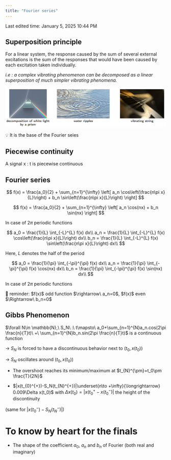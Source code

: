 ```yaml
---
title: "Fourier series"
---
```

Last edited time: January 5, 2025 10:44 PM

## Superposition principle

For a linear system, the response caused by the sum of several external excitations is the
sum of the responses that would have been caused by each excitation taken individually.

*i.e : a complex vibrating phenomenon can be decomposed as a linear superposition of much simpler vibrating phenomena.*

![Untitled](Fourier%20series/Untitled.png)

<aside>
💡 It is the base of the Fourier seies

</aside>

## Piecewise continuity

A signal x : t is piecewise continuous 

## Fourier series

$$
f(x) = \frac{a_0}{2} + \sum_{n=1}^{\infty} \left[ a_n \cos\left(\frac{n\pi x}{L}\right) + b_n \sin\left(\frac{n\pi x}{L}\right) \right]
$$

$$
f(x) = \frac{a_0}{2} + \sum_{n=1}^{\infty} \left[ a_n \cos(nx) + b_n \sin(nx) \right]
$$

In case of $2\pi$ periodic functions

$$
a_0 = \frac{1}{L} \int_{-L}^{L} f(x) dx\\
a_n = \frac{1}{L} \int_{-L}^{L} f(x) \cos\left(\frac{n\pi x}{L}\right) dx\\
b_n = \frac{1}{L} \int_{-L}^{L} f(x) \sin\left(\frac{n\pi x}{L}\right) dx\\
$$

Here, $L$ denotes the half of the period

$$
a_0 = \frac{1}{\pi} \int_{-\pi}^{\pi} f(x) dx\\
a_n = \frac{1}{\pi} \int_{-\pi}^{\pi} f(x) \cos(nx) dx\\
b_n = \frac{1}{\pi} \int_{-\pi}^{\pi} f(x) \sin(nx) dx\\
$$

In case of $2\pi$ periodic functions

<aside>
🔑 reminder: $f(x)$ odd function $\rightarrow\ a_n=0$, $f(x)$ even $\Rightarrow\ b_n=0$

</aside>

## Gibbs Phenomenon

$\forall N\in \mathbb{N},\ S_N\ :\ t\mapsto\ a_0+\sum_{n=1}^{N}a_n.cos(2\pi \frac{n}{T}t)\ +\ \sum_{n=1}^{N}b_n.sin(2\pi \frac{n}{T}t)\$ is a continuous function

$\rightarrow$ $S_N$ is forced to have a discontinuous behavior next to $(t_0,x(t_0))$

$\rightarrow$ $S_N$ oscillates around $(t_0,x(t_0))$

- The overshoot reaches its minimum/maximum at $t_{N}^{\pm}=t_0\pm \frac{T}{2N}$

- $|x(t_{0}^{+})-S_N(t_{N}^{+})|\underset{n\to +\infty}{\longrightarrow} 0.009\Delta x(t_0)$ with $\Delta x(t_0)=|x(t_{0}^{+}-x(t_{0}^{-})|$ the height of the discontinuity 

(same for $|x(t_0^-)-S_N(t_N^-)|$)

# To know by heart for the finals

- The shape of the coefficient $a_0$, $a_n$ and  $b_n$ of Fourier (both real and imaginary)
